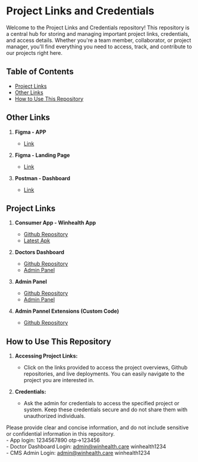 # Project Links and Credentials

Welcome to the Project Links and Credentials repository! This repository is a central hub for storing and managing important project links, credentials, and access details. Whether you're a team member, collaborator, or project manager, you'll find everything you need to access, track, and contribute to our projects right here.

## Table of Contents

- [Project Links](#project-links)
- [Other Links](#other-links)
- [How to Use This Repository](#how-to-use-this-repository)
  
## Other Links

1. **Figma - APP**

    - [Link](https://www.figma.com/file/dimRRTgXoJ1XNqVvdvZTPz/WinHealth-Final-App-UI?type=design&node-id=0%3A1&mode=design&t=OBhQzmLO2SGCCa1B-1)
      
2. **Figma - Landing Page**

    - [Link](https://www.figma.com/file/V8ON7maklYuZremdLiv0mX/Winhealth-Website-(Copy)?type=design&node-id=234%3A3193&mode=design&t=OBhQzmLO2SGCCa1B-1)
      
3. **Postman - Dashboard**

    - [Link](https://www.postman.com/grey-eclipse-175099/workspace/winhealth/collection/12045867-fa8de59c-3a78-408c-b242-3b3f2b47389c?action=share&creator=12045867)
    
## Project Links

1. **Consumer App - Winhealth App**

    - [Github Repository](https://github.com/MicroHeal-Wellness/winhealth-app)
    - [Latest Apk](https://drive.google.com/file/d/12S9jX80yh0Cv7dcs-zkt7G9dHmvxGyGR/view?usp=sharing)
    
2. **Doctors Dashboard**

    - [Github Repository](https://github.com/MicroHeal-Wellness/winhealth-dashboard)
    - [Admin Panel](https://winhealth-react.vercel.app/signin)

3. **Admin Panel**

    - [Github Repository](https://github.com/MicroHeal-Wellness/winhealth-directus)
    - [Admin Panel](https://api.winhealth.agpro.co.in/admin/)

3. **Admin Pannel Extensions (Custom Code)**

    - [Github Repository](https://github.com/MicroHeal-Wellness/winhealth-directus-extension)
        
## How to Use This Repository

1. **Accessing Project Links:**

    - Click on the links provided to access the project overviews, Github repositories, and live deployments. You can easily navigate to the project you are interested in.

2. **Credentials:**

    - Ask the admin for credentials to access the specified project or system. Keep these credentials secure and do not share them with unauthorized individuals.

Please provide clear and concise information, and do not include sensitive or confidential information in this repository.<br>
    - App login: 1234567890 otp->123456<br>
    - Doctor Dashboard Login: admin@winhealth.care winhealth1234<br>
    - CMS Admin Login: admin@winhealth.care winhealth1234<br>
